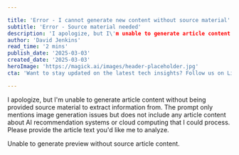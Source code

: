 ```yaml
---

title: 'Error - I cannot generate new content without source material'
subtitle: 'Error - Source material needed'
description: 'I apologize, but I\'m unable to generate article content without being provided source material to extract information from.'
author: 'David Jenkins'
read_time: '2 mins'
publish_date: '2025-03-03'
created_date: '2025-03-03'
heroImage: 'https://magick.ai/images/header-placeholder.jpg'
cta: 'Want to stay updated on the latest tech insights? Follow us on LinkedIn for more cutting-edge coverage!'

---
```


I apologize, but I'm unable to generate article content without being provided source material to extract information from. The prompt only mentions image generation issues but does not include any article content about AI recommendation systems or cloud computing that I could process. Please provide the article text you'd like me to analyze.

Unable to generate preview without source article content.